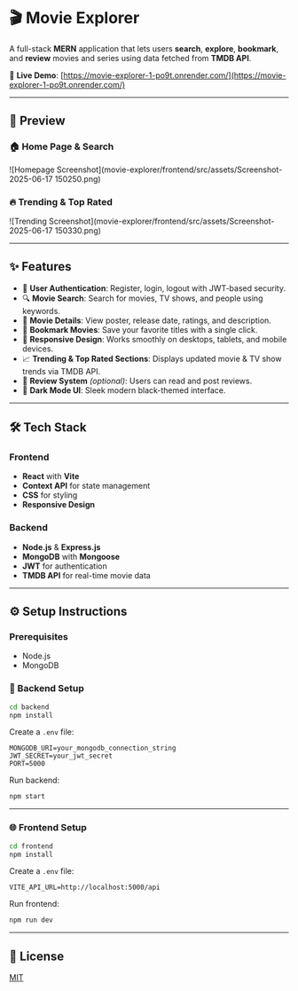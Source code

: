 
# 🎬 Movie Explorer

A full-stack **MERN** application that lets users **search**, **explore**, **bookmark**, and **review** movies and series using data fetched from **TMDB API**.

🔗 **Live Demo**: [https://movie-explorer-1-po9t.onrender.com/](https://movie-explorer-1-po9t.onrender.com/)

---

## 📸 Preview

### 🏠 Home Page & Search
![Homepage Screenshot](movie-explorer/frontend/src/assets/Screenshot-2025-06-17 150250.png)

### 🔥 Trending & Top Rated
![Trending Screenshot](movie-explorer/frontend/src/assets/Screenshot-2025-06-17 150330.png)

---

## ✨ Features

- 🔐 **User Authentication**: Register, login, logout with JWT-based security.
- 🔍 **Movie Search**: Search for movies, TV shows, and people using keywords.
- 🎥 **Movie Details**: View poster, release date, ratings, and description.
- 📌 **Bookmark Movies**: Save your favorite titles with a single click.
- 📱 **Responsive Design**: Works smoothly on desktops, tablets, and mobile devices.
- 📈 **Trending & Top Rated Sections**: Displays updated movie & TV show trends via TMDB API.
- 📝 **Review System** *(optional)*: Users can read and post reviews.
- 🌙 **Dark Mode UI**: Sleek modern black-themed interface.

---

## 🛠️ Tech Stack

### Frontend
- **React** with **Vite**
- **Context API** for state management
- **CSS** for styling
- **Responsive Design**

### Backend
- **Node.js** & **Express.js**
- **MongoDB** with **Mongoose**
- **JWT** for authentication
- **TMDB API** for real-time movie data

---

## ⚙️ Setup Instructions

### Prerequisites
- Node.js
- MongoDB

### 🔧 Backend Setup

```bash
cd backend
npm install
```

Create a `.env` file:

```env
MONGODB_URI=your_mongodb_connection_string
JWT_SECRET=your_jwt_secret
PORT=5000
```

Run backend:

```bash
npm start
```

---

### 🌐 Frontend Setup

```bash
cd frontend
npm install
```

Create a `.env` file:

```env
VITE_API_URL=http://localhost:5000/api
```

Run frontend:

```bash
npm run dev
```

---

## 📝 License

[MIT](https://opensource.org/licenses/MIT)
